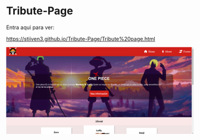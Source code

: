 # Tribute-Page

Entra aqui para ver:

 https://stiiven3.github.io/Tribute-Page/Tribute%20page.html

 <img src="tribute page.png">

